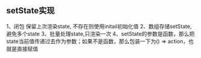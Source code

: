 ## setState实现
1、闭包 保留上次渲染state, 不存在则使用initail初始化值
2、数组存储setState,避免多个state
3、批量处理state,只渲染一次
4、setState的参数是函数，那么把state当前值传递过去作为参数；如果不是函数，那么包装一下为() => action，也就是直接赋值

